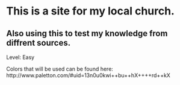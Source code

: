 <h1>This is a site for my local church.</h1> 
<h2>Also using this to test my knowledge from diffrent sources.</h2> 

<p>
Level: Easy
</p>
<p>
Colors that will be used can be found here:   http://www.paletton.com/#uid=13n0u0kwi++bu++hX++++rd++kX 
</p>
